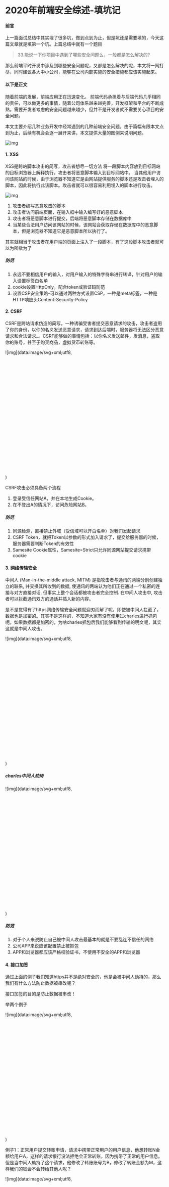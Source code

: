 # 2020年前端安全综述-填坑记

#### 前言

上一篇面试总结中其实埋了很多坑，做到点到为止，但是坑还是需要填的，今天这篇文章就是填第一个坑。上篇总结中就有一个题目

> 33.能说一下你项目中遇到了哪些安全问题么，一般都是怎么解决的?

那么前端平时开发中涉及到哪些安全问题呢，又都是怎么解决的呢，本文将一网打尽，同时建议各大中小公司，能够在公司内部实施的安全措施都应该实施起来。

#### 以下是正文

随着前端的发展，前端应用正在迅速变化。 前端代码承担着与后端代码几乎相同的责任，可以做更多的事情，随着公司体系越来越完善，开发框架和平台的不断成熟，需要开发者考虑的安全问题越来越少，但并不是开发者就不需要关心项目的安全问题。

本文主要介绍几种业务开发中经常遇到的几种前端安全问题，由于篇幅有限本文点到为止，后续有机会会逐一展开来讲，本文提供大量的图例来说明问题。

![img](https://p3-juejin.byteimg.com/tos-cn-i-k3u1fbpfcp/b2cec9d388ef40169cadff23660f776d~tplv-k3u1fbpfcp-watermark.image)

#### 1. XSS

XSS是跨站脚本攻击的简写，攻击者想尽一切方法 将一段脚本内容放到目标网站的目标浏览器上解释执行。攻击者将恶意脚本输入到目标网站中。 当其他用户访问该网站的时候，由于浏览器不知道它是由网站提供服务的脚本还是攻击者埋入的脚本，因此将执行此该脚本。攻击者就可以很容易利用埋入的脚本进行攻击。

![img](https://p6-juejin.byteimg.com/tos-cn-i-k3u1fbpfcp/bbfb25ad2c7f41b9af0b3e4713839f22~tplv-k3u1fbpfcp-watermark.image)

1. 攻击者编写恶意攻击的脚本
2. 攻击者访问前端页面，在输入框中输入编写好的恶意脚本
3. 攻击者将恶意脚本进行提交，后端将恶意脚本存储在数据库中
4. 当某些合法用户访问该网站的时候，该网站会获取存储在数据库中的恶意脚本，但是浏览器不知道它是恶意脚本所以执行了。

其实就相当于攻击者在用户端的页面上注入了一段脚本，有了这段脚本攻击者就可以为所欲为了

##### 防范

1. 永远不要相信用户的输入，对用户输入的特殊字符串进行转译，针对用户的输入设置标签白名单
2. cookie设置HttpOnly，配合token或验证码防范
3. 设置CSP安全策略-可以通过两种方式设置CSP，一种是meta标签，一种是HTTP响应头Content-Security-Policy

#### 2. CSRF

CSRF是跨站请求伪造的简写，一种诱骗受害者提交恶意请求的攻击，攻击者盗用了你的身份，以你的名义发送恶意请求，请求到达后端时，服务器将无法区分恶意请求和合法请求。。CSRF能够做的事情包括：以你名义发送邮件，发消息，盗取你的账号，甚至于购买商品，虚拟货币转账等。

![img](data:image/svg+xml;utf8,<?xml version="1.0"?><svg xmlns="http://www.w3.org/2000/svg" version="1.1" width="800" height="600"></svg>)

CSRF攻击必须具备两个流程

1. 登录受信任网站A，并在本地生成Cookie。
2. 在不登出A的情况下，访问危险网站B。

##### 防范

1. 同源检测，直接禁止外域（受信域可以开白名单）对我们发起请求
2. CSRF Token，就把Token以参数的形式加入请求了，提交给服务器的时候，服务器需要判断Token的有效性
3. Samesite Cookie属性，Samesite=Strict只允许同源网站提交请求携带cookie

#### 3. 网络传输安全

中间人 (Man-in-the-middle attack, MITM) 是指攻击者与通讯的两端分别创建独立的联系, 并交换其所收到的数据, 使通讯的两端认为他们正在通过一个私密的连接与对方直接对话, 但事实上整个会话都被攻击者完全控制. 在中间人攻击中, 攻击者可以拦截通讯双方的通话并插入新的内容。

是不是觉得有了https网络传输安全问题就迎刃而解了呢，即使被中间人拦截了，数据也是加密的。其实不是这样的，不知道大家有没有使用过charles进行抓包呢，如果数据都是加密的，为啥charles抓包后我们能够看到传输的明文呢，其实这就是中间人攻击。

![img](data:image/svg+xml;utf8,<?xml version="1.0"?><svg xmlns="http://www.w3.org/2000/svg" version="1.1" width="800" height="600"></svg>)

##### charles中间人劫持

![img](data:image/svg+xml;utf8,<?xml version="1.0"?><svg xmlns="http://www.w3.org/2000/svg" version="1.1" width="800" height="600"></svg>)

##### 防范

1. 对于个人来说防止自己被中间人攻击最基本的就是不要乱连不信任的网络
2. 公司APP来说应该配置禁止被抓包
3. APP和浏览器都应该严格校验证书，不使用不安全的APP和浏览器

#### 4. 接口加签

通过上面的例子我们知道https并不是绝对安全的，他是会被中间人劫持的，那么我们有什么方法防止数据被串改呢？

接口加签的目的是防止数据被串改！

举两个例子

![img](data:image/svg+xml;utf8,<?xml version="1.0"?><svg xmlns="http://www.w3.org/2000/svg" version="1.1" width="800" height="600"></svg>)

例子1：正常用户提交转账申请，请求中携带正常用户的用户信息，他想转账N金额给用户A，这样的请求银行没法拒绝会正常转账，因为携带了正常的用户信息。但是当中间人劫持了这个请求，他修改了转账账号为B，修改了转账金额为M，这样我们的钱会不会转给其他人呢？

![img](data:image/svg+xml;utf8,<?xml version="1.0"?><svg xmlns="http://www.w3.org/2000/svg" version="1.1" width="800" height="600"></svg>)

例子2：我们辛辛苦苦写了一个运营小游戏，违规用户随便玩了一下得分为0，但是他通过Charles拦截了这个请求，修改了得分为10000，然后进行提交，我们的正常服务器能否知道分数是被串改的呢？

为了解决上述问题，我们可以引入接口加签

![img](data:image/svg+xml;utf8,<?xml version="1.0"?><svg xmlns="http://www.w3.org/2000/svg" version="1.1" width="800" height="600"></svg>)

服务端网关首先会校验签是不是对的，如果不对直接拒绝请求，而签的生成和请求参数密密相关，当接口请求中的参数被串改后，网关是没法进行验签通过的，直接拒绝了请求，抛出错误。

#### 5. 接口加密

有时候我们的参数根本不想被人看见是啥，我们就可以利用参数加密了

![img](https://p6-juejin.byteimg.com/tos-cn-i-k3u1fbpfcp/40c15d2a2c02434d802fff95a85cb43b~tplv-k3u1fbpfcp-watermark.image)

#### 接口防重放

![重放small]![img](https://p6-juejin.byteimg.com/tos-cn-i-k3u1fbpfcp/2c939d4d98e84feb85fb059b9a58874d~tplv-k3u1fbpfcp-watermark.image)

防重放也叫防复用，简单来说,就是我获取到这个请求的信息之后, 我什么也不改, 我就拿着接口的参数去重复请求这个充值的接口，也就是说我的请求是合法的，因为所有参数都是跟合法请求一模一样的，也就是说: 服务端的 sign 验证一定能通过。如图上的例子，即使我们不知道登录账户名密码，即使接口参数被加签加密了，我们依旧能够登录并拿到登录信息，我们根本不用关心加密加签的逻辑，我们只需要简单的重放攻击即可。

##### 6. 防重放设计

1. 客户端在请求中添加两个参数 1.1 添加一个随机不重复的字符串参数 比如`uuid` 至于怎么让他不重复,可以考虑拼接时间戳,md5随机数等 1.2 添加一个请求时间的参数 如 `time` 值就是发送请求时的 `时间戳`
2. 服务端接收到请求之后: 2.1 去缓存里中查找 uuid 这个参数对应的值是否存在 2.2 如果不存在: 就把这个uuid的值保存到缓存中, 记录这个请求 2.3 如果已存在: 存在那就证明, 已经请求过一次了, 就不处理这个请求了

这就是最简单的防重放逻辑，接口只能调用一次，即使被中间人攻击后也没法进行重放

![img](https://p1-juejin.byteimg.com/tos-cn-i-k3u1fbpfcp/e178968d6cc541ef90579feb110544ff~tplv-k3u1fbpfcp-watermark.image)

#### 7. 环境检测

##### 是不是浏览器

![img](data:image/svg+xml;utf8,<?xml version="1.0"?><svg xmlns="http://www.w3.org/2000/svg" version="1.1" width="800" height="600"></svg>)

是不是我们检测上述变量就认为是浏览器环境呢，其实不是这样的，上面的变量都是可以被串改的，所以可以作为参考，绝对不能过分的依赖！下面列举几项处理方案，可以看到当我们检测这些变量的时候，这些变量都是可以被串改的。

| 检测变量            | 对抗处理方案                                                 |
| ------------------- | ------------------------------------------------------------ |
| navigator.languages | Object.defineProperty(navigator, 'languages', { get: () => ["zh-CN", "zh", "en"] }); |
| navigator.plugins   | Object.defineProperty(navigator, 'plugins', { get: () => [1, 2, 3, 4, 5] }); |

##### 是不是模拟器

![img](data:image/svg+xml;utf8,<?xml version="1.0"?><svg xmlns="http://www.w3.org/2000/svg" version="1.1" width="800" height="600"></svg>)

一般我们检测到这些变量的时候可以无脑的认为就是模拟器，比如`Puppeteer`中我们启动的时候，`navigator.webdriver`这一属性的值等于`true`的，常规浏览器中由于没有这个属性`navigator.webdriver`的值等于`undefined`的。

```javascript
Object.defineProperty(navigator, 'webdriver', {
	get: () => undefined,
});
复制代码
```

攻击者这样串改后我们是不是就没有办法知道是不是`webdriver`了呢？其实我们还是有办法判断的，因为这边只是返回了`navigator.webdriver`的值是非的，但是`navigator`上依旧有`webdriver`这个属性，我们有没有办法检测属性是否存在呢？其实我们很容易拿到`navigator`上所有属性的。

```javascript
var attr = window.navigator, result = [];
do {
    Object.getOwnPropertyNames(attr).forEach(function(a) {
        result.push(a)
    })
} while (attr=Object.getPrototypeOf(attr));
复制代码
```

当我们判断`navigator`上有`webdriver`这个属性的时候，就可以简单的认为这个是模拟器环境，是不是觉得很完美的判断了是不是模拟器了，其实不是的，攻击者甚至可以删除掉`webdriver`属性。

```javascript
delete navigator.__proto__.webdriver
复制代码
```

这样之后就完全抹去`webdriver`变量了，通过这个办法来判断是不是模拟器就没有路子了。

##### 有没有用户行为

![img](https://p1-juejin.byteimg.com/tos-cn-i-k3u1fbpfcp/abe15f2bdf264a54aa40829d5e6c8857~tplv-k3u1fbpfcp-watermark.image)

通常我们可以通过判断事件上的`isTrusted`属性来判断是不是真实的事件，大部分情况我们都能够很好的处理，但是攻击者是很可怕的，这些简单的伎俩他们能够轻轻松松的绕过，他可以重写事件啊，比如：

```javascript
function clone(e) {
    const t = {};
    for (let attr in e) {
        if (typeof e[attr] === "function") {
            t[attr] = e[attr];
        } else {
            Object.defineProperty(t, attr, {
                get: () => {
                    if (attr === 'isTrusted') {
                        return true;
                    }
                    return e[attr];
                },
                set: v => {
                    e[attr] = v;
                }
            });
        }
    }
    return t;
}
const oldAEL = document.addEventListener;
window.addEventListener = document.addEventListener = function (e, func, c) {
    const newFunc = function (event) {
        const newEvent = clone(event);
        return func(newEvent);
    };
    return oldAEL.call(this, e, newFunc, c);
};
复制代码
```

通过上面的例子我们发现，不管我们怎么攻防，攻击者都是有办法绕过去的。其实上面还都是简单的攻防，攻击者甚至可以自己定制浏览器，当我们的页面跑在攻击者定制的浏览器中的时候，通过上面的那些方法我们真的无能为力了，那么是不是我们只能放弃了呢，其实不是的。

辨别机器行为还是得需要验证码

#### 8. 无处不在的验证码

验证码这个名词真正被发明出来是在2003年，这比很多概念晚多了，比如神经网络70年代就已经有很多人在研究。卡内基梅隆大学的Luis von Ahn，Manuel Blum, Nicholas J.Hopper等人首次提出了“CAPTCHA”这个词。他们对验证码系统做的很深刻的研究，并且将其付诸程序化。自此大量的验证码开始被应用到网站中，有效的阻止了黄牛软件的肆虐。时至今日，每天有过亿的验证码被人们不断地输入着。

##### 传统验证码

![img](https://p3-juejin.byteimg.com/tos-cn-i-k3u1fbpfcp/d5194e5033224ae298b9e936150a9a35~tplv-k3u1fbpfcp-watermark.image)

传统验证码易被各图像识别软件、打码平台轻易破解，人工智能飞速发展，因此扭曲的文本验证方式也不再是一个可靠的方法，据说已经能够解决99.8%的图片字符型验证码。由此诞生了很多新型的验证码类型，其中国内最具代表的就是极验，国外的就是谷歌的reCAPTCHA，他们带来了一种全新的模式。

##### 新型验证码

![img](https://p3-juejin.byteimg.com/tos-cn-i-k3u1fbpfcp/fc05ce1304a54e289b069658e9cfa923~tplv-k3u1fbpfcp-watermark.image)

新型验证码不仅很难破解，他的交互会更加的友善，甚至做到无验证码，只有在需要进行验证的时候才出来。下面是网易易盾的产品流程图，其他产品都基本类似。背后依托强大的机器学习判断行为到底是不是人。

![img](https://p6-juejin.byteimg.com/tos-cn-i-k3u1fbpfcp/7ff253b254534030b75ad56f202a7132~tplv-k3u1fbpfcp-watermark.image)

#### 9. 代码加密混淆

![img](https://p9-juejin.byteimg.com/tos-cn-i-k3u1fbpfcp/1d9f432c2f0a432f8ca177af9db6b64c~tplv-k3u1fbpfcp-watermark.image)

代码加密混淆大大降低了前端代码的可读性，同时一定程度上会增加代码的体积。但是对于非常核心的业务逻辑，代码加密是非常有必要的，比如：

1. 前端加签代码，由于加签是在前端进行的，前端必须存有秘钥和加签规则，但是一旦被第三方知道加签的秘钥和规则，加签也就不公而破了，所以加签的前端代码必须得加密。
2. 新型验证码用户行为采集代码，新型验证码涉及很多用户行为的前端采集，然后提交后端分析，如果采集规则被第三方知道，那么攻击者也就很好的进行攻击行为，所以采集代码也是需要加密的。